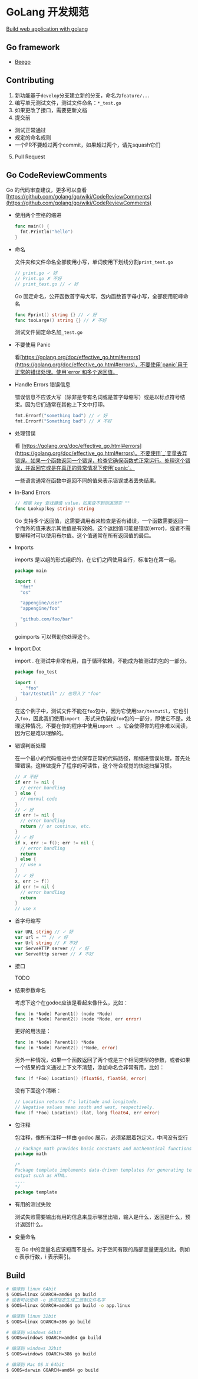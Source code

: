 
# GoLang 开发规范

[Build web application with golang](https://github.com/astaxie/build-web-application-with-golang)

## Go framework

* [Beego](https://github.com/astaxie/beego)

## Contributing

1. 新功能基于`develop`分支建立新的分支，命名为`feature/...`
2. 编写单元测试文件，测试文件命名：`*_test.go`
3. 如果更改了接口，需要更新文档
4. 提交前
  * 测试正常通过
  * 规定的命名规则
  * 一个PR不要超过两个commit，如果超过两个，请先squash它们
5. Pull Request

## Go CodeReviewComments

Go 的代码审查建议，更多可以查看[https://github.com/golang/go/wiki/CodeReviewComments](https://github.com/golang/go/wiki/CodeReviewComments)

* 使用两个空格的缩进

  ```go
  func main() {
    fmt.Println("hello")
  }
  ```

* 命名

  文件夹和文件命名全部使用小写，单词使用下划线分割`print_test.go`

  ```go
  // print.go ✓ 好
  // Print.go ✗ 不好
  // print_test.go // ✓ 好
  ```

  Go 固定命名，公开函数首字母大写，包内函数首字母小写，全部使用驼峰命名

  ```go
  func Fprint() string {} // ✓ 好
  func tooLarge() string {} // ✗ 不好
  ```

  测试文件固定命名加`_test.go`

* 不要使用 Panic

  看[https://golang.org/doc/effective_go.html#errors](https://golang.org/doc/effective_go.html#errors)，不要使用`panic`用于正常的错误处理。使用`error`和多个返回值。

* Handle Errors 错误信息

  错误信息不应该大写（除非是专有名词或是首字母缩写）或是以标点符号结束。因为它们通常在其他上下文中打印。

  ```go
  fmt.Errorf("something bad") // ✓ 好
  fmt.Errorf("Something bad") // ✗ 不好
  ```

* 处理错误

  看 [https://golang.org/doc/effective_go.html#errors](https://golang.org/doc/effective_go.html#errors)。不要使用`_`变量丢弃错误。如果一个函数返回一个错误，检查它确保函数式正常运行。处理这个错误，并返回它或是在真正的异常情况下使用`panic`。

  一些语言通常在函数中返回不同的值来表示错误或者丢失结果。

* In-Band Errors

  ```go
  // 根据 key 查找键值 value，如果查不到则返回空 ""
  func Lookup(key string) string
  ```

  Go 支持多个返回值，这需要调用者来检查是否有错误，一个函数需要返回一个而外的值来表示其他值是有效的。这个返回值可能是错误(error)，或者不需要解释时可以使用布尔值。这个值通常在所有返回值的最后。

* Imports

  imports 是以组的形式组织的，在它们之间使用空行，标准包在第一组。

  ```go
  package main

  import (
    "fmt"
    "os"

    "appengine/user"
    "appengine/foo"

    "github.com/foo/bar"
  )
  ```

  goimports 可以帮助你处理这个。

* Import Dot

  import . 在测试中非常有用，由于循环依赖，不能成为被测试的包的一部分。

  ```go
  package foo_test

  import (
    . "foo"
    "bar/testutil" // 也导入了 "foo"
  )
  ```

  在这个例子中，测试文件不能在`foo`包中，因为它使用`bar/testutil`，它也引入`foo`，因此我们使用`import .`形式来伪装成`foo`包的一部分，即使它不是。处理这种情况，不要在你的程序中使用`import .`。它会使得你的程序难以阅读，因为它是难以理解的。

* 错误判断处理

  在一个最小的代码缩进中尝试保存正常的代码路径，和缩进错误处理，首先处理错误。这样做提升了程序的可读性，这个符合视觉的快速扫描习惯。

  ```go
  // ✗ 不好
  if err != nil {
    // error handling
  } else {
    // normal code
  }
  // ✓ 好
  if err != nil {
    // error handling
    return // or continue, etc.
  }
  // ✓ 好
  if x, err := f(); err != nil {
    // error handling
    return
  } else {
    // use x
  }
  // ✓ 好
  x, err := f()
  if err != nil {
    // error handling
    return
  }
  // use x
  ```

* 首字母缩写

  ```go
  var URL string // ✓ 好
  var url = "" // ✓ 好
  var Url string // ✗ 不好
  var ServeHTTP server // ✓ 好
  var ServeHttp server // ✗ 不好
  ```

* 接口

  TODO

* 结果参数命名

  考虑下这个在godoc应该是看起来像什么，比如：

  ```go
  func (n *Node) Parent1() (node *Node)
  func (n *Node) Parent2() (node *Node, err error)
  ```

  更好的用法是：

  ```go
  func (n *Node) Parent1() *Node
  func (n *Node) Parent2() (*Node, error)
  ```

  另外一种情况，如果一个函数返回了两个或是三个相同类型的参数，或者如果一个结果的含义通过上下文不清楚，添加命名会非常有用，比如：

  ```go
  func (f *Foo) Location() (float64, float64, error)
  ```

  没有下面这个清晰：

  ```go
  // Location returns f's latitude and longitude.
  // Negative values mean south and west, respectively.
  func (f *Foo) Location() (lat, long float64, err error)
  ```

* 包注释

  包注释，像所有注释一样由 godoc 展示，必须紧跟着包定义，中间没有空行

  ```go
  // Package math provides basic constants and mathematical functions.
  package math
  ```

  ```go
  /*
  Package template implements data-driven templates for generating textual
  output such as HTML.
  ....
  */
  package template
  ```

* 有用的测试失败

  测试失败需要输出有用的信息来显示哪里出错，输入是什么，返回是什么，预计返回什么。

* 变量命名

  在 Go 中的变量名应该短而不是长。对于空间有限的局部变量更是如此。例如 c 表示行数，i 表示索引。
  
  






## Build

  ```sh
  # 编译到 linux 64bit
  $ GOOS=linux GOARCH=amd64 go build
  # 或者可以使用 -o 选项指定生成二进制文件名字
  $ GOOS=linux GOARCH=amd64 go build -o app.linux

  # 编译到 linux 32bit
  $ GOOS=linux GOARCH=386 go build

  # 编译到 windows 64bit
  $ GOOS=windows GOARCH=amd64 go build

  # 编译到 windows 32bit
  $ GOOS=windows GOARCH=386 go build

  # 编译到 Mac OS X 64bit
  $ GOOS=darwin GOARCH=amd64 go build
  ```
